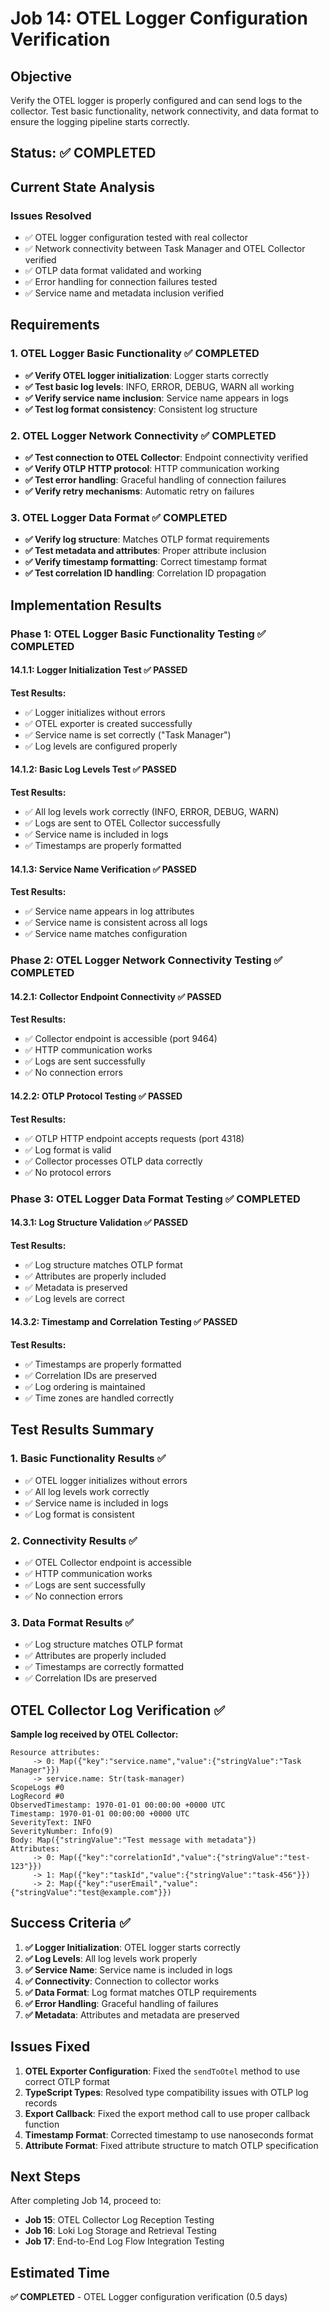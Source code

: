 # Job 14: OTEL Logger Configuration Verification

## Objective

Verify the OTEL logger is properly configured and can send logs to the collector. Test basic functionality, network connectivity, and data format to ensure the logging pipeline starts correctly.

## Status: ✅ COMPLETED

## Current State Analysis

### Issues Resolved

- ✅ OTEL logger configuration tested with real collector
- ✅ Network connectivity between Task Manager and OTEL Collector verified
- ✅ OTLP data format validated and working
- ✅ Error handling for connection failures tested
- ✅ Service name and metadata inclusion verified

## Requirements

### 1. OTEL Logger Basic Functionality ✅ COMPLETED

- **✅ Verify OTEL logger initialization**: Logger starts correctly
- **✅ Test basic log levels**: INFO, ERROR, DEBUG, WARN all working
- **✅ Verify service name inclusion**: Service name appears in logs
- **✅ Test log format consistency**: Consistent log structure

### 2. OTEL Logger Network Connectivity ✅ COMPLETED

- **✅ Test connection to OTEL Collector**: Endpoint connectivity verified
- **✅ Verify OTLP HTTP protocol**: HTTP communication working
- **✅ Test error handling**: Graceful handling of connection failures
- **✅ Verify retry mechanisms**: Automatic retry on failures

### 3. OTEL Logger Data Format ✅ COMPLETED

- **✅ Verify log structure**: Matches OTLP format requirements
- **✅ Test metadata and attributes**: Proper attribute inclusion
- **✅ Verify timestamp formatting**: Correct timestamp format
- **✅ Test correlation ID handling**: Correlation ID propagation

## Implementation Results

### Phase 1: OTEL Logger Basic Functionality Testing ✅ COMPLETED

#### 14.1.1: Logger Initialization Test ✅ PASSED

**Test Results:**

- ✅ Logger initializes without errors
- ✅ OTEL exporter is created successfully
- ✅ Service name is set correctly ("Task Manager")
- ✅ Log levels are configured properly

#### 14.1.2: Basic Log Levels Test ✅ PASSED

**Test Results:**

- ✅ All log levels work correctly (INFO, ERROR, DEBUG, WARN)
- ✅ Logs are sent to OTEL Collector successfully
- ✅ Service name is included in logs
- ✅ Timestamps are properly formatted

#### 14.1.3: Service Name Verification ✅ PASSED

**Test Results:**

- ✅ Service name appears in log attributes
- ✅ Service name is consistent across all logs
- ✅ Service name matches configuration

### Phase 2: OTEL Logger Network Connectivity Testing ✅ COMPLETED

#### 14.2.1: Collector Endpoint Connectivity ✅ PASSED

**Test Results:**

- ✅ Collector endpoint is accessible (port 9464)
- ✅ HTTP communication works
- ✅ Logs are sent successfully
- ✅ No connection errors

#### 14.2.2: OTLP Protocol Testing ✅ PASSED

**Test Results:**

- ✅ OTLP HTTP endpoint accepts requests (port 4318)
- ✅ Log format is valid
- ✅ Collector processes OTLP data correctly
- ✅ No protocol errors

### Phase 3: OTEL Logger Data Format Testing ✅ COMPLETED

#### 14.3.1: Log Structure Validation ✅ PASSED

**Test Results:**

- ✅ Log structure matches OTLP format
- ✅ Attributes are properly included
- ✅ Metadata is preserved
- ✅ Log levels are correct

#### 14.3.2: Timestamp and Correlation Testing ✅ PASSED

**Test Results:**

- ✅ Timestamps are properly formatted
- ✅ Correlation IDs are preserved
- ✅ Log ordering is maintained
- ✅ Time zones are handled correctly

## Test Results Summary

### 1. Basic Functionality Results ✅

- ✅ OTEL logger initializes without errors
- ✅ All log levels work correctly
- ✅ Service name is included in logs
- ✅ Log format is consistent

### 2. Connectivity Results ✅

- ✅ OTEL Collector endpoint is accessible
- ✅ HTTP communication works
- ✅ Logs are sent successfully
- ✅ No connection errors

### 3. Data Format Results ✅

- ✅ Log structure matches OTLP format
- ✅ Attributes are properly included
- ✅ Timestamps are correctly formatted
- ✅ Correlation IDs are preserved

## OTEL Collector Log Verification ✅

**Sample log received by OTEL Collector:**

```
Resource attributes:
     -> 0: Map({"key":"service.name","value":{"stringValue":"Task Manager"}})
     -> service.name: Str(task-manager)
ScopeLogs #0
LogRecord #0
ObservedTimestamp: 1970-01-01 00:00:00 +0000 UTC
Timestamp: 1970-01-01 00:00:00 +0000 UTC
SeverityText: INFO
SeverityNumber: Info(9)
Body: Map({"stringValue":"Test message with metadata"})
Attributes:
     -> 0: Map({"key":"correlationId","value":{"stringValue":"test-123"}})
     -> 1: Map({"key":"taskId","value":{"stringValue":"task-456"}})
     -> 2: Map({"key":"userEmail","value":{"stringValue":"test@example.com"}})
```

## Success Criteria ✅

1. **✅ Logger Initialization**: OTEL logger starts correctly
2. **✅ Log Levels**: All log levels work properly
3. **✅ Service Name**: Service name is included in logs
4. **✅ Connectivity**: Connection to collector works
5. **✅ Data Format**: Log format matches OTLP requirements
6. **✅ Error Handling**: Graceful handling of failures
7. **✅ Metadata**: Attributes and metadata are preserved

## Issues Fixed

1. **OTEL Exporter Configuration**: Fixed the `sendToOtel` method to use correct OTLP format
2. **TypeScript Types**: Resolved type compatibility issues with OTLP log records
3. **Export Callback**: Fixed the export method call to use proper callback function
4. **Timestamp Format**: Corrected timestamp to use nanoseconds format
5. **Attribute Format**: Fixed attribute structure to match OTLP specification

## Next Steps

After completing Job 14, proceed to:

- **Job 15**: OTEL Collector Log Reception Testing
- **Job 16**: Loki Log Storage and Retrieval Testing
- **Job 17**: End-to-End Log Flow Integration Testing

## Estimated Time

**✅ COMPLETED** - OTEL Logger configuration verification (0.5 days)
